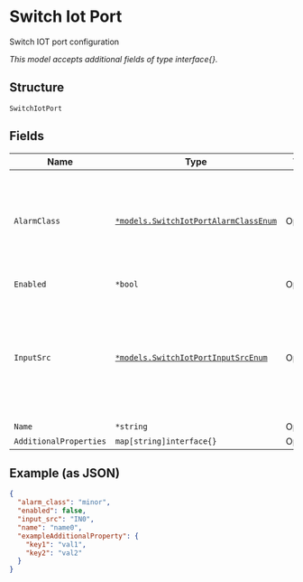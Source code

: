 
# Switch Iot Port

Switch IOT port configuration

*This model accepts additional fields of type interface{}.*

## Structure

`SwitchIotPort`

## Fields

| Name | Type | Tags | Description |
|  --- | --- | --- | --- |
| `AlarmClass` | [`*models.SwitchIotPortAlarmClassEnum`](../../doc/models/switch-iot-port-alarm-class-enum.md) | Optional | Alarm class for the switch iot port in. enum: `minor`, `major`<br><br>**Default**: `"minor"` |
| `Enabled` | `*bool` | Optional | **Default**: `false` |
| `InputSrc` | [`*models.SwitchIotPortInputSrcEnum`](../../doc/models/switch-iot-port-input-src-enum.md) | Optional | Only for "OUT" ports, input source for the switch iot port out. enum: `IN0`, `IN1`<br><br>**Default**: `"IN0"` |
| `Name` | `*string` | Optional | - |
| `AdditionalProperties` | `map[string]interface{}` | Optional | - |

## Example (as JSON)

```json
{
  "alarm_class": "minor",
  "enabled": false,
  "input_src": "IN0",
  "name": "name0",
  "exampleAdditionalProperty": {
    "key1": "val1",
    "key2": "val2"
  }
}
```

